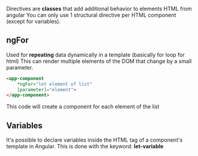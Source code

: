 Directives are **classes** that add additional behavior to elements HTML from angular
You can only use 1 structural directive per HTML component (except for variables).
## ngFor
Used for **repeating** data dynamically in a template (basically for loop for html)
This can render multiple elements of the DOM that change by a small parameter.
```HTML
<app-component
	*ngFor="let element of list"
	[parameter]="element">
</app-component>
```
This code will create a component for each element of the list


## Variables
It's possible to declare variables inside the HTML tag of a component's template in Angular.
This is done with the keyword: **let-variable** 
